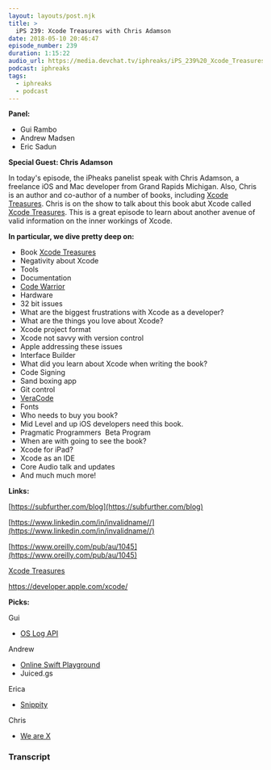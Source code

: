```yaml
---
layout: layouts/post.njk
title: >
  iPS 239: Xcode Treasures with Chris Adamson
date: 2018-05-10 20:46:47
episode_number: 239
duration: 1:15:22
audio_url: https://media.devchat.tv/iphreaks/iPS_239%20_Xcode_Treasures_with_Chris_Adamson.mp3
podcast: iphreaks
tags:
  - iphreaks
  - podcast
---
```


**Panel:&nbsp;**

- Gui Rambo
- Andrew Madsen
- Eric Sadun

**Special Guest: Chris Adamson**

In today's episode, the iPheaks panelist speak with Chris Adamson, a freelance iOS and Mac developer from Grand Rapids Michigan. Also, Chris is an author and co-author of a number of books, including [Xcode Treasures](https://pragprog.com/book/caxcode/xcode-treasures). Chris is on the show to talk about this book abut Xcode called [Xcode Treasures](https://pragprog.com/book/caxcode/xcode-treasures). This is a great episode to learn about another avenue of valid information on the inner workings of Xcode.

**In particular, we dive pretty deep on:**

- Book [Xcode Treasures](https://pragprog.com/book/caxcode/xcode-treasures)
- Negativity about Xcode
- Tools
- Documentation
- [Code Warrior](https://www.nxp.com/support/developer-resources/software-development-tools/codewarrior-development-tools/codewarrior-legacy/codewarrior-development-suite-basic:CW-SUITE-BASIC)
- Hardware
- 32 bit issues
- What are the biggest frustrations with Xcode as a&nbsp;developer?
- What are the things you love about Xcode?
- Xcode project format
- Xcode not savvy with version control
- Apple addressing these issues
- Interface Builder
- What did you learn about Xcode when writing the book?
- Code Signing
- Sand boxing app
- Git control
- [VeraCode](https://www.veracode.com)
- Fonts
- Who needs to buy you book?
- Mid Level and up iOS developers need this book.
- Pragmatic Programmers&nbsp; Beta Program
- When are with going to see the book?
- Xcode for iPad?
- Xcode as an IDE
- Core Audio talk and updates
- And much much more!

**Links:**

[https://subfurther.com/blog](https://subfurther.com/blog)

[https://www.linkedin.com/in/invalidname//](https://www.linkedin.com/in/invalidname//)

[https://www.oreilly.com/pub/au/1045](https://www.oreilly.com/pub/au/1045)

[Xcode Treasures](https://pragprog.com/book/caxcode/xcode-treasures)

https://developer.apple.com/xcode/

**Picks:**

Gui

- [OS Log API](https://developer.apple.com/documentation/os/logging)

Andrew

- [Online Swift Playground](https://online.swiftplayground.run)
- Juiced.gs

Erica

- [Snippity](https://appadvice.com/app/snippity/953609870)

Chris

- [We are X](https://www.wearexfilm.com)

### Transcript
